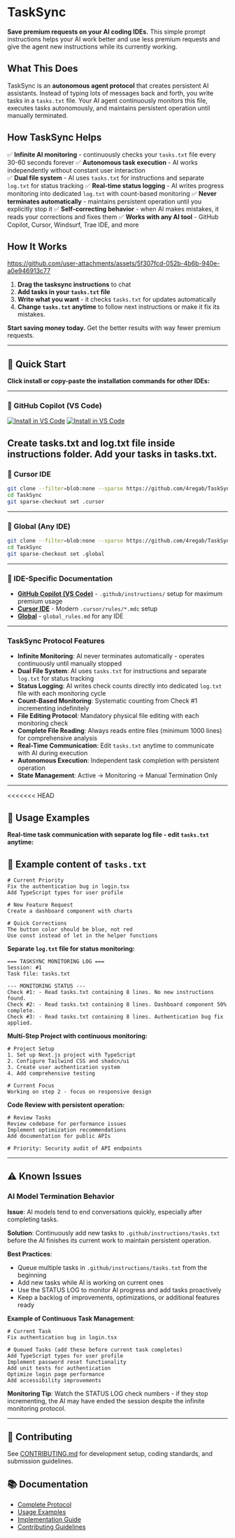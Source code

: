 # TaskSync
**Save premium requests on your AI coding IDEs.** This simple prompt instructions helps your AI work better and use less premium requests and give the agent new instructions while its currently working.
## What This Does
TaskSync is an **autonomous agent protocol** that creates persistent AI assistants. Instead of typing lots of messages back and forth, you write tasks in a `tasks.txt` file. Your AI agent continuously monitors this file, executes tasks autonomously, and maintains persistent operation until manually terminated.

## How TaskSync Helps
✅ **Infinite AI monitoring** - continuously checks your `tasks.txt` file every 30-60 seconds forever
✅ **Autonomous task execution** - AI works independently without constant user interaction  
✅ **Dual file system** - AI uses `tasks.txt` for instructions and separate `log.txt` for status tracking
✅ **Real-time status logging** - AI writes progress monitoring into dedicated `log.txt` with count-based monitoring
✅ **Never terminates automatically** - maintains persistent operation until you explicitly stop it
✅ **Self-correcting behavior** - when AI makes mistakes, it reads your corrections and fixes them
✅ **Works with any AI tool** - GitHub Copilot, Cursor, Windsurf, Trae IDE, and more  

## How It Works

https://github.com/user-attachments/assets/5f307fcd-052b-4b6b-940e-a0e946913c77

1. **Drag the tasksync instructions** to chat
2. **Add tasks in your `tasks.txt` file**
3. **Write what you want** - it checks `tasks.txt` for updates automatically
4. **Change `tasks.txt` anytime** to follow next instructions or make it fix its mistakes.

**Start saving money today.** Get the better results with way fewer premium requests.

---

## 🚀 Quick Start

**Click install or copy-paste the installation commands for other IDEs:**

---

### 🎯 GitHub Copilot (VS Code)

[![Install in VS Code](https://img.shields.io/badge/VS_Code-Install-0098FF?style=flat-square&logo=visualstudiocode&logoColor=white)](https://vscode.dev/redirect?url=vscode%3Achat-instructions%2Finstall%3Furl%3Dhttps%3A%2F%2Fraw.githubusercontent.com%2F4regab%2FTaskSync%2Fmain%2F.github%2Finstructions%2Ftasksync.instructions.md) [![Install in VS Code](https://img.shields.io/badge/VS_Code_Insiders-Install-24bfa5?style=flat-square&logo=visualstudiocode&logoColor=white)](https://insiders.vscode.dev/redirect?url=vscode-insiders%3Achat-instructions%2Finstall%3Furl%3Dhttps%3A%2F%2Fraw.githubusercontent.com%2F4regab%2FTaskSync%2Fmain%2F.github%2Finstructions%2Ftasksync.instructions.md)

Create tasks.txt and log.txt file inside instructions folder. Add your tasks in tasks.txt.
---

### 🎯 Cursor IDE

```bash
git clone --filter=blob:none --sparse https://github.com/4regab/TaskSync.git
cd TaskSync
git sparse-checkout set .cursor
```
---

### 🎯 Global (Any IDE)

```bash
git clone --filter=blob:none --sparse https://github.com/4regab/TaskSync.git
cd TaskSync
git sparse-checkout set .global
```
---
### 🎯 IDE-Specific Documentation
- **[GitHub Copilot (VS Code)](.github/)** - `.github/instructions/` setup for maximum premium usage
- **[Cursor IDE](.cursor/)** - Modern `.cursor/rules/*.mdc` setup
- **[Global](.global/)** - `global_rules.md` for any IDE

---
### TaskSync Protocol Features

- **Infinite Monitoring**: AI never terminates automatically - operates continuously until manually stopped
- **Dual File System**: AI uses `tasks.txt` for instructions and separate `log.txt` for status tracking
- **Status Logging**: AI writes check counts directly into dedicated `log.txt` file with each monitoring cycle
- **Count-Based Monitoring**: Systematic counting from Check #1 incrementing indefinitely
- **File Editing Protocol**: Mandatory physical file editing with each monitoring check
- **Complete File Reading**: Always reads entire files (minimum 1000 lines) for comprehensive analysis
- **Real-Time Communication**: Edit `tasks.txt` anytime to communicate with AI during execution
- **Autonomous Execution**: Independent task completion with persistent operation
- **State Management**: Active → Monitoring → Manual Termination Only
---

<<<<<<< HEAD
## 🔧 Usage Examples

**Real-time task communication with separate log file - edit `tasks.txt` anytime:**

## 🔧 Example content of `tasks.txt`

```text
# Current Priority
Fix the authentication bug in login.tsx
Add TypeScript types for user profile

# New Feature Request  
Create a dashboard component with charts

# Quick Corrections
The button color should be blue, not red
Use const instead of let in the helper functions
```

**Separate `log.txt` file for status monitoring:**

```text
=== TASKSYNC MONITORING LOG ===
Session: #1
Task file: tasks.txt

--- MONITORING STATUS ---
Check #1: - Read tasks.txt containing 8 lines. No new instructions found.
Check #2: - Read tasks.txt containing 8 lines. Dashboard component 50% complete.
Check #3: - Read tasks.txt containing 8 lines. Authentication bug fix applied.
```

**Multi-Step Project with continuous monitoring:**

```text  
# Project Setup
1. Set up Next.js project with TypeScript
2. Configure Tailwind CSS and shadcn/ui
3. Create user authentication system
4. Add comprehensive testing

# Current Focus
Working on step 2 - focus on responsive design

```

**Code Review with persistent operation:**

```text
# Review Tasks
Review codebase for performance issues
Implement optimization recommendations  
Add documentation for public APIs

# Priority: Security audit of API endpoints

```

---

## ⚠️ Known Issues

### AI Model Termination Behavior
**Issue**: AI models tend to end conversations quickly, especially after completing tasks.

**Solution**: Continuously add new tasks to `.github/instructions/tasks.txt` before the AI finishes its current work to maintain persistent operation.

**Best Practices**:
- Queue multiple tasks in `.github/instructions/tasks.txt` from the beginning
- Add new tasks while AI is working on current ones  
- Use the STATUS LOG to monitor AI progress and add tasks proactively
- Keep a backlog of improvements, optimizations, or additional features ready

**Example of Continuous Task Management**:

```text
# Current Task
Fix authentication bug in login.tsx

# Queued Tasks (add these before current task completes)
Add TypeScript types for user profile
Implement password reset functionality
Add unit tests for authentication
Optimize login page performance
Add accessibility improvements

```

**Monitoring Tip**: Watch the STATUS LOG check numbers - if they stop incrementing, the AI may have ended the session despite the infinite monitoring protocol.

---

## 🤝 Contributing

See [CONTRIBUTING.md](docs/CONTRIBUTING.md) for development setup, coding standards, and submission guidelines.

## 📚 Documentation

- [Complete Protocol](docs/PROTOCOL.md)
- [Usage Examples](docs/EXAMPLES.md)  
- [Implementation Guide](docs/USAGE.md)
- [Contributing Guidelines](docs/CONTRIBUTING.md)
